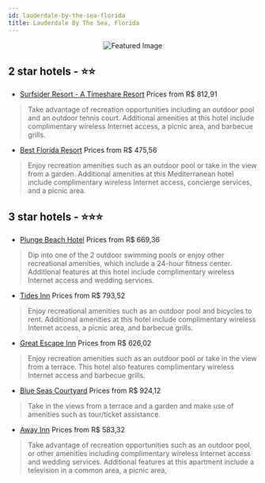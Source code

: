 ```yaml
---
id: lauderdale-by-the-sea-florida
title: Lauderdale By The Sea, Florida
---
```


<center><img src="https://i.travelapi.com/hotels/15000000/14770000/14760500/14760411/cd283a58_z.jpg" alt="Featured Image" /></center>


##  2 star hotels - ⭐️⭐️

-    [Surfsider Resort - A Timeshare Resort](https://us.hurb.com/hotels/lauderdale-by-the-sea/surfsider-resort-a-timeshare-resort-JNP-JP442197?cmp=18055) Prices from R$ 812,91
   > Take advantage of recreation opportunities including an outdoor pool and an outdoor tennis court. Additional amenities at this hotel include complimentary wireless Internet access, a picnic area, and barbecue grills.
-    [Best Florida Resort](https://us.hurb.com/hotels/lauderdale-by-the-sea/best-florida-resort-JNP-JP260993?cmp=18055) Prices from R$ 475,56
   > Enjoy recreation amenities such as an outdoor pool or take in the view from a garden. Additional amenities at this Mediterranean hotel include complimentary wireless Internet access, concierge services, and a picnic area.

##  3 star hotels - ⭐️⭐️⭐️

-    [Plunge Beach Hotel](https://us.hurb.com/hotels/lauderdale-by-the-sea/plunge-beach-hotel-JNP-JP01308H?cmp=18055) Prices from R$ 669,36
   > Dip into one of the 2 outdoor swimming pools or enjoy other recreational amenities, which include a 24-hour fitness center. Additional features at this hotel include complimentary wireless Internet access and wedding services.
-    [Tides Inn](https://us.hurb.com/hotels/lauderdale-by-the-sea/tides-inn-JNP-JP672456?cmp=18055) Prices from R$ 793,52
   > Enjoy recreational amenities such as an outdoor pool and bicycles to rent. Additional amenities at this hotel include complimentary wireless Internet access, a picnic area, and barbecue grills.
-    [Great Escape Inn](https://us.hurb.com/hotels/lauderdale-by-the-sea/great-escape-inn-JNP-JP256178?cmp=18055) Prices from R$ 626,02
   > Enjoy recreation amenities such as an outdoor pool or take in the view from a terrace. This hotel also features complimentary wireless Internet access and barbecue grills.
-    [Blue Seas Courtyard](https://us.hurb.com/hotels/lauderdale-by-the-sea/blue-seas-courtyard-JNP-JP193525?cmp=18055) Prices from R$ 924,12
   > Take in the views from a terrace and a garden and make use of amenities such as tour/ticket assistance.
-    [Away Inn](https://us.hurb.com/hotels/lauderdale-by-the-sea/away-inn-JNP-JP750161?cmp=18055) Prices from R$ 583,32
   > Take advantage of recreation opportunities such as an outdoor pool, or other amenities including complimentary wireless Internet access and wedding services. Additional features at this apartment include a television in a common area, a picnic area, 
